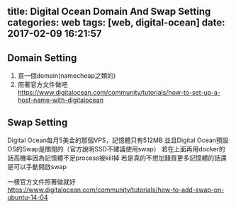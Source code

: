 title: Digital Ocean Domain And Swap Setting
categories: web
tags: [web, digital-ocean]
date: 2017-02-09 16:21:57
---

## Domain Setting
1. 買一個domain(namecheap之類的)
2. 照著官方文件做吧
https://www.digitalocean.com/community/tutorials/how-to-set-up-a-host-name-with-digitalocean

## Swap Setting
Digital Ocean每月5美金的那個VPS，記憶體只有512MB
並且Digital Ocean預設OS的Swap是關閉的（官方說明SSD不建議使用swap）
若在上面再用docker的話高機率因為記憶體不足process被kill掉
若是真的不想加錢買更多記憶體的話還是可以手動開啟swap

一樣官方文件照著做就好
https://www.digitalocean.com/community/tutorials/how-to-add-swap-on-ubuntu-14-04
